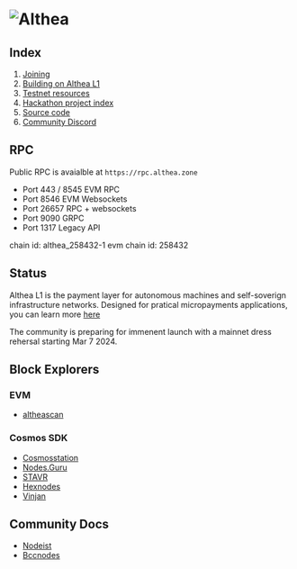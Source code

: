 # ![Althea](./assets/AltheaL1-logo.svg)

## Index

1. [Joining](/docs/join.md)
1. [Building on Althea L1](/docs/development/index.md)
1. [Testnet resources](/docs/testnet.md)
1. [Hackathon project index](https://dorahacks.io/hackathon/145)
1. [Source code](https://github.com/althea-net/althea-l1)
1. [Community Discord](https://discord.gg/hHx7HxcycF)

## RPC

Public RPC is avaialble at `https://rpc.althea.zone`

* Port 443 / 8545 EVM RPC
* Port 8546 EVM Websockets
* Port 26657 RPC + websockets
* Port 9090 GRPC
* Port 1317 Legacy API

chain id: althea_258432-1
evm chain id: 258432

## Status

Althea L1 is the payment layer for autonomous machines and self-soverign infrastructure networks. Designed for pratical micropayments applications, you can learn more [here](https://althea.net)

The community is preparing for immenent launch with a mainnet dress rehersal starting Mar 7 2024.

## Block Explorers

### EVM

* [altheascan](https://altheascan.com/)

### Cosmos SDK

* [Cosmosstation](https://www.mintscan.io/althea)
* [Nodes.Guru](https://althea.explorers.guru/)
* [STAVR](https://explorer.stavr.tech/althea-testnetl1)
* [Hexnodes](https://explorer.hexnodes.co/ALTHEA-TESTNET/staking/altheavaloper19fcaymvtttl265lner4sz8na70venkfgxkq3hl)
* [Vinjan](https://explorer.vinjan.xyz/althea-testnet/staking/altheavaloper1dxrrcxyr5vc2mr9q8j9f2l670kkp736dsrkmna)

## Community Docs

* [Nodeist](https://nodeist.net/Althea/)
* [Bccnodes](https://bccnodes.com/t/althea/)
